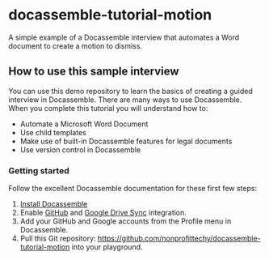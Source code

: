 # docassemble-tutorial-motion
A simple example of a Docassemble interview that automates a Word document to create a motion to dismiss.

## How to use this sample interview
You can use this demo repository to learn the basics of creating a guided interview in Docassemble. There are many
ways to use Docassemble. When you complete this tutorial you will understand how to:

* Automate a Microsoft Word Document
* Use child templates
* Make use of built-in Docassemble features for legal documents
* Use version control in Docassemble

### Getting started
Follow the excellent Docassemble documentation for these first few steps:

1. [Install Docassemble](https://docassemble.org/docs/docker.html)
1. Enable [GitHub](https://docassemble.org/docs/installation.html#github) and 
  [Google Drive Sync](https://docassemble.org/docs/installation.html#google%20drive) integration.
1. Add your GitHub and Google accounts from the Profile menu in Docassemble.
1. Pull this Git repository: https://github.com/nonprofittechy/docassemble-tutorial-motion into your playground.

